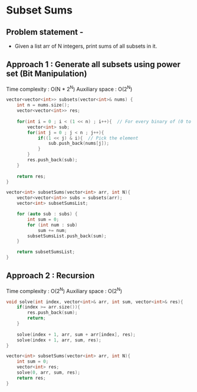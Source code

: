 # Subset Sums

## Problem statement - 

- Given a list arr of N integers, print sums of all subsets in it.

## Approach 1 : Generate all subsets using power set (Bit Manipulation)

Time complexity : O(N \* 2<sup>N</sup>) 
Auxiliary space : O(2<sup>N</sup>)

```cpp
vector<vector<int>> subsets(vector<int>& nums) {
    int n = nums.size();
    vector<vector<int>> res;
    
    for(int i = 0 ; i < (1 << n) ; i++){  // For every binary of (0 to n) is a valid subset 1 represent picking up
        vector<int> sub;
        for(int j = 0 ; j < n ; j++){
            if((1 << j) & i){  // Pick the element
                sub.push_back(nums[j]);                    
            }
        }
        res.push_back(sub);
    }
    
    return res;
}

vector<int> subsetSums(vector<int> arr, int N){
    vector<vector<int>> subs = subsets(arr);
    vector<int> subsetSumsList;

    for (auto sub : subs) {
        int sum = 0;
        for (int num : sub)
            sum += num;
        subsetSumsList.push_back(sum);
    }

    return subsetSumsList;
}
```

## Approach 2 : Recursion 

Time complexity : O(2<sup>N</sup>) 
Auxiliary space : O(2<sup>N</sup>)

```cpp
void solve(int index, vector<int>& arr, int sum, vector<int>& res){
    if(index >= arr.size()){
        res.push_back(sum);
        return;
    }
    
    solve(index + 1, arr, sum + arr[index], res);
    solve(index + 1, arr, sum, res);
}

vector<int> subsetSums(vector<int> arr, int N){
    int sum = 0;
    vector<int> res;
    solve(0, arr, sum, res);
    return res;
}
```